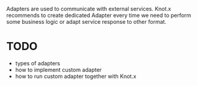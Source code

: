 Adapters are used to communicate with external services. Knot.x recommends to create dedicated Adapter
every time we need to perform some business logic or adapt service response to other format.

# TODO
- types of adapters
- how to implement custom adapter
- how to run custom adapter together with Knot.x
